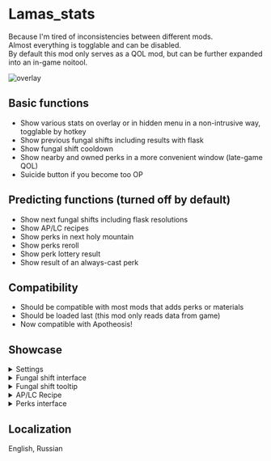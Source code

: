 # Lamas_stats
Because I'm tired of inconsistencies between different mods.  
Almost everything is togglable and can be disabled.  
By default this mod only serves as a QOL mod, but can be further expanded into an in-game noitool.  
  
![overlay](https://github.com/xaxnas/lamas_stats/blob/main/showcase/overlay.png)
## Basic functions
* Show various stats on overlay or in hidden menu in a non-intrusive way, togglable by hotkey
* Show previous fungal shifts including results with flask
* Show fungal shift cooldown
* Show nearby and owned perks in a more convenient window (late-game QOL)
* Suicide button if you become too OP
## Predicting functions (turned off by default)
* Show next fungal shifts including flask resolutions
* Show AP/LC recipes
* Show perks in next holy mountain
* Show perks reroll
* Show perk lottery result
* Show result of an always-cast perk
## Compatibility
* Should be compatible with most mods that adds perks or materials
* Should be loaded last (this mod only reads data from game)
* Now compatible with Apotheosis!

## Showcase
<details>
  <summary>Settings</summary>
  <img src="https://github.com/xaxnas/lamas_stats/blob/main/showcase/settings.png" width="300" />
</details>
<details>
  <summary>Fungal shift interface</summary>
  <img src="https://github.com/xaxnas/lamas_stats/blob/main/showcase/fungal.png" width="300" />
</details>
<details>
  <summary>Fungal shift tooltip</summary>
  <img src="https://github.com/xaxnas/lamas_stats/blob/main/showcase/fungal_tooltip.png" width="300" />
</details>
<details>
  <summary>AP/LC Recipe</summary>
  <img src="https://github.com/xaxnas/lamas_stats/blob/main/showcase/APLC.png" width="300" />
</details>
<details>
  <summary>Perks interface</summary>
  <img src="https://github.com/xaxnas/lamas_stats/blob/main/showcase/perks.png" width="300" />
</details>
  
## Localization
English, Russian
